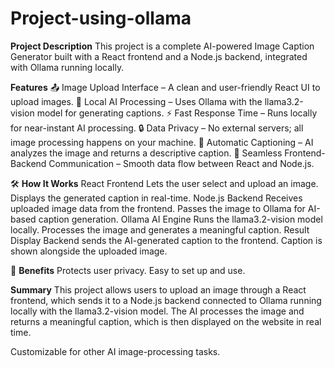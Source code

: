 # Project-using-ollama

**Project Description**
This project is a complete AI-powered Image Caption Generator built with a React frontend and a Node.js backend, integrated with Ollama running locally.

**Features**
📤 Image Upload Interface – A clean and user-friendly React UI to upload images.
🤖 Local AI Processing – Uses Ollama with the llama3.2-vision model for generating captions.
⚡ Fast Response Time – Runs locally for near-instant AI processing.
🔒 Data Privacy – No external servers; all image processing happens on your machine.
📜 Automatic Captioning – AI analyzes the image and returns a descriptive caption.
🔄 Seamless Frontend-Backend Communication – Smooth data flow between React and Node.js.

🛠️ **How It Works**
React Frontend
Lets the user select and upload an image.
Displays the generated caption in real-time.
Node.js Backend
Receives uploaded image data from the frontend.
Passes the image to Ollama for AI-based caption generation.
Ollama AI Engine
Runs the llama3.2-vision model locally.
Processes the image and generates a meaningful caption.
Result Display
Backend sends the AI-generated caption to the frontend.
Caption is shown alongside the uploaded image.

🚀 **Benefits**
Protects user privacy.
Easy to set up and use.

**Summary**
This project allows users to upload an image through a React frontend, which sends it to a Node.js backend connected to Ollama running locally with the llama3.2-vision model. The AI processes the image and returns a meaningful caption, which is then displayed on the website in real time.

Customizable for other AI image-processing tasks.
